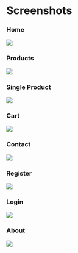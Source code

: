 # Screenshots

### Home
<img src = "screenshots/home.png">

### Products
<img src = "screenshots/products.png">

### Single Product
<img src = "screenshots/single_product.png">

### Cart
<img src = "screenshots/cart.png">

### Contact
<img src = "screenshots/contact.png">

### Register
<img src = "screenshots/register.png">

### Login
<img src = "screenshots/login.png">

### About
<img src = "screenshots/about.png">
